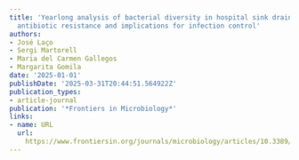 ```yaml
---
title: 'Yearlong analysis of bacterial diversity in hospital sink drains: culturomics,
  antibiotic resistance and implications for infection control'
authors:
- José Laço
- Sergi Martorell
- Maria del Carmen Gallegos
- Margarita Gomila
date: '2025-01-01'
publishDate: '2025-03-31T20:44:51.564922Z'
publication_types:
- article-journal
publication: '*Frontiers in Microbiology*'
links:
- name: URL
  url: 
    https://www.frontiersin.org/journals/microbiology/articles/10.3389/fmicb.2024.1501170/full
---
```

